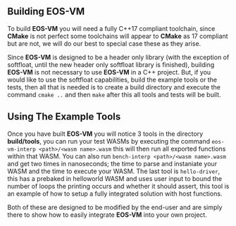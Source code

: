 ## Building EOS-VM
To build __EOS-VM__ you will need a fully C++17 compliant toolchain, since **CMake** is not perfect some toolchains will appear to **CMake** as 17 compliant but are not, we will do
our best to special case these as they arise.

Since __EOS-VM__ is designed to be a header only library (with the exception of softfloat, until the new header only softfloat library is finished), building __EOS-VM__ is not necessary
to use __EOS-VM__ in a C++ project. But, if you would like to use the softfloat capabilities, build the example tools or the tests, then all that is needed is to create a build directory
and execute the command `cmake ..` and then `make` after this all tools and tests will be built.

## Using The Example Tools
Once you have built __EOS-VM__ you will notice 3 tools in the directory **build/tools**, you can run your test WASMs by executing the command `eos-vm-interp <path>/<wasm name>.wasm` this
will then run all exported functions within that WASM.  You can also run `bench-interp <path>/<wasm name>.wasm` and get two times in nanoseconds; the time to parse and instaniate your WASM
and the time to execute your WASM.  The last tool is `hello-driver`, this has a prebaked in helloworld WASM and uses user input to bound the number of loops the printing occurs and whether
it should assert, this tool is an example of how to setup a fully integrated solution with host functions.

Both of these are designed to be modified by the end-user and are simply there to show how to easily integrate __EOS-VM__ into your own project.